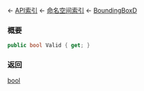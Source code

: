 ← [API索引](Api-Index) ← [命名空间索引](Namespace-Index) ← [BoundingBoxD](VRageMath.BoundingBoxD)

### 概要

```csharp
public bool Valid { get; }
```



### 返回

[bool](https://docs.microsoft.com/en-us/dotnet/api/System.Boolean?view=netframework-4.6)

